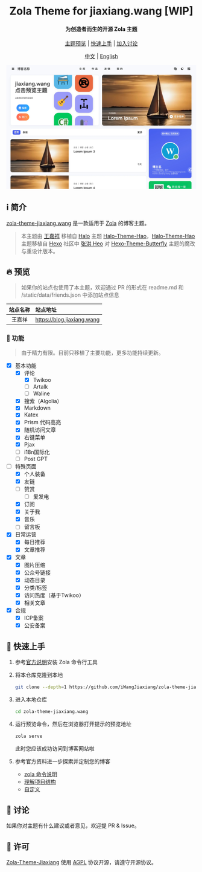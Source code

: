 <div align="center">

<h1>Zola Theme for jiaxiang.wang [WIP]</h1>

<h4>为创造者而生的开源 Zola 主题</h4>

<p align="center">

[主题预览](#-预览) | [快速上手](#-快速上手) | [加入讨论](#-讨论)

[中文](./readme.md) | [English](./readme.en.md)

</p>
</div>

[![preview](<./content/articles/docs/01 Read Me/preview.webp>)](https://blog.jiaxiang.wang)

## ℹ️ 简介

[zola-theme-jiaxiang.wang](https://github.com/iWangJiaxiang/zola-theme-jiaxiang.wang) 是一款适用于 [Zola](https://github.com/getzola/zola) 的博客主题。

> 本主题由 [王嘉祥](https://blog.jiaxiang.wang) 移植自 [Halo](https://github.com/halo-dev/halo) 主题 [Halo-Theme-Hao](https://github.com/chengzhongxue/halo-theme-hao)，[Halo-Theme-Hao](https://github.com/chengzhongxue/halo-theme-hao) 主题移植自 [Hexo](https://hexo.io/zh-cn/index.html) 社区中 [张洪 Heo](https://blog.zhheo.com/) 对 [Hexo-Theme-Butterfly](https://github.com/chengzhongxue/halo-theme-hao) 主题的魔改与重设计版本。

## 🔥 预览

> 如果你的站点也使用了本主题，欢迎通过 PR 的形式在 readme.md 和 /static/data/friends.json 中添加站点信息

|  站点名称  |          站点地址           |
|:------:|:-----------------------|
| 王嘉祥 | https://blog.jiaxiang.wang |

### 🔌 功能

> 由于精力有限。目前只移植了主要功能，更多功能持续更新。

- [x] 基本功能
  - [x] 评论
    - [x] Twikoo
    - [ ] Artalk
    - [ ] Waline
  - [x] 搜索（Algolia）
  - [x] Markdown
  - [x] Katex
  - [x] Prism 代码高亮
  - [x] 随机访问文章
  - [x] 右键菜单
  - [x] Pjax
  - [ ] i18n国际化
  - [ ] Post GPT
- [ ] 特殊页面
  - [x] 个人装备
  - [x] 友链
  - [ ] 赞赏
    - [ ] 爱发电
  - [x] 订阅
  - [x] 关于我
  - [x] 音乐
  - [ ] 留言板
- [x] 日常运营
  - [x] 每日推荐
  - [x] 文章推荐
- [x] 文章
  - [x] 图片压缩
  - [x] 公众号链接
  - [x] 动态目录
  - [x] 分类/标签
  - [x] 访问热度（基于Twikoo）
  - [x] 相关文章
- [x] 合规
  - [x] ICP备案
  - [x] 公安备案

## 📝 快速上手

1. 参考[官方说明](https://www.getzola.org/documentation/getting-started/installation/)安装 Zola 命令行工具
1. 将本仓库克隆到本地

    ```bash
    git clone --depth=1 https://github.com/iWangJiaxiang/zola-theme-jiaxiang.wang.git
    ```

1. 进入本地仓库

    ```bash
    cd zola-theme-jiaxiang.wang
    ```

1. 运行预览命令，然后在浏览器打开提示的预览地址

    ```bash
    zola serve
    ```

    此时您应该成功访问到博客网站啦

1. 参考官方资料进一步探索并定制您的博客
   - [zola 命令说明](https://www.getzola.org/documentation/getting-started/cli-usage/)
   - [理解项目结构](https://www.getzola.org/documentation/getting-started/directory-structure/)
   - [自定义](https://www.getzola.org/documentation/getting-started/configuration/)

## 💬 讨论

如果你对主题有什么建议或者意见，欢迎提 PR & Issue。

## 🔐 许可

[Zola-Theme-Jiaxiang](https://github.com/iWangJiaxiang/zola-theme-jiaxiang.wang) 使用 [AGPL](./LICENSE) 协议开源，请遵守开源协议。

